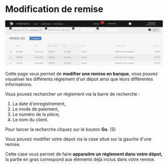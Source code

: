 # Modification de remise


![editiondepot-screenshotfionajoupilancom20150812101031](images/editiondepot-screenshotfionajoupilancom20150812101031.png)


<p>Cette page vous permet de <strong>modifier une remise en banque</strong>, vous pouvez visualiser les diff&eacute;rents r&eacute;glement d'un d&eacute;pot ainsi que leurs diff&eacute;rentes informations.</p>
<p>Vous pouvez rechercher&nbsp;un r&eacute;glement&nbsp;via la barre de recherche :</p>
<ol>
<li>La date d'enregistrement,</li>
<li>Le mode de paiement,</li>
<li>Le num&eacute;ro de la&nbsp;pi&egrave;ce,</li>
<li>Le nom du client.</li>
</ol>
<p>Pour lancer la recherche cliquez sur le bouton <strong>Go</strong>. (5)</p>
<p>Vous pouvez modifier&nbsp;votre d&eacute;pot&nbsp;via la case situ&eacute; sur la gauche d'une remise.</p>
<p>Cette case vous permet de faire <strong>apparaitre un r&eacute;glement dans votre d&eacute;pot, </strong>la partie en gras correspond aux &eacute;l&eacute;ments d&eacute;j&agrave; inclus dans votre remise.</p>
<p>&nbsp;</p>
<p>&nbsp;</p>

